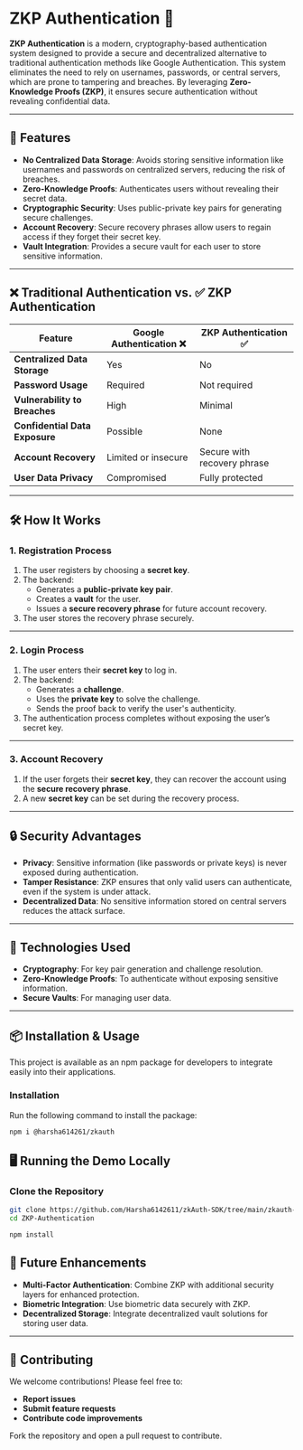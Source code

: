 # ZKP Authentication 🔐

**ZKP Authentication** is a modern, cryptography-based authentication system designed to provide a secure and decentralized alternative to traditional authentication methods like Google Authentication. This system eliminates the need to rely on usernames, passwords, or central servers, which are prone to tampering and breaches. By leveraging **Zero-Knowledge Proofs (ZKP)**, it ensures secure authentication without revealing confidential data.

---

## 🌟 Features

- **No Centralized Data Storage**: Avoids storing sensitive information like usernames and passwords on centralized servers, reducing the risk of breaches.  
- **Zero-Knowledge Proofs**: Authenticates users without revealing their secret data.  
- **Cryptographic Security**: Uses public-private key pairs for generating secure challenges.  
- **Account Recovery**: Secure recovery phrases allow users to regain access if they forget their secret key.  
- **Vault Integration**: Provides a secure vault for each user to store sensitive information.  

---

## ❌ Traditional Authentication vs. ✅ ZKP Authentication

| Feature                              | Google Authentication ❌      | ZKP Authentication ✅          |
|--------------------------------------|--------------------------------|--------------------------------|
| **Centralized Data Storage**         | Yes                           | No                             |
| **Password Usage**                   | Required                      | Not required                  |
| **Vulnerability to Breaches**        | High                          | Minimal                       |
| **Confidential Data Exposure**       | Possible                      | None                          |
| **Account Recovery**                 | Limited or insecure           | Secure with recovery phrase   |
| **User Data Privacy**                | Compromised                   | Fully protected               |

---

## 🛠️ How It Works

### 1. **Registration Process**
1. The user registers by choosing a **secret key**.
2. The backend:
   - Generates a **public-private key pair**.
   - Creates a **vault** for the user.
   - Issues a **secure recovery phrase** for future account recovery.
3. The user stores the recovery phrase securely.

---

### 2. **Login Process**
1. The user enters their **secret key** to log in.
2. The backend:
   - Generates a **challenge**.
   - Uses the **private key** to solve the challenge.
   - Sends the proof back to verify the user's authenticity.
3. The authentication process completes without exposing the user’s secret key.

---

### 3. **Account Recovery**
1. If the user forgets their **secret key**, they can recover the account using the **secure recovery phrase**.  
2. A new **secret key** can be set during the recovery process.  

---

## 🔒 Security Advantages
- **Privacy**: Sensitive information (like passwords or private keys) is never exposed during authentication.
- **Tamper Resistance**: ZKP ensures that only valid users can authenticate, even if the system is under attack.
- **Decentralized Data**: No sensitive information stored on central servers reduces the attack surface.

---

## 🚀 Technologies Used
- **Cryptography**: For key pair generation and challenge resolution.  
- **Zero-Knowledge Proofs**: To authenticate without exposing sensitive information.  
- **Secure Vaults**: For managing user data.  

---

## 📦 Installation & Usage

This project is available as an npm package for developers to integrate easily into their applications.

### Installation
Run the following command to install the package:

```bash
npm i @harsha614261/zkauth
```

## 🖥️ Running the Demo Locally

### Clone the Repository

```bash
git clone https://github.com/Harsha6142611/zkAuth-SDK/tree/main/zkauth-sdk.git
cd ZKP-Authentication
```

```bash
npm install
```


## 📖 Future Enhancements

- **Multi-Factor Authentication**: Combine ZKP with additional security layers for enhanced protection.  
- **Biometric Integration**: Use biometric data securely with ZKP.  
- **Decentralized Storage**: Integrate decentralized vault solutions for storing user data.  

---

## 🤝 Contributing

We welcome contributions! Please feel free to:

- **Report issues**  
- **Submit feature requests**  
- **Contribute code improvements**  

Fork the repository and open a pull request to contribute.
